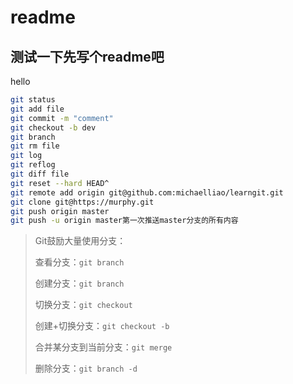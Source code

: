 # readme

## 测试一下先写个readme吧

hello

~~~bash
git status
git add file
git commit -m "comment"
git checkout -b dev
git branch
git rm file
git log
git reflog
git diff file
git reset --hard HEAD^
git remote add origin git@github.com:michaelliao/learngit.git
git clone git@https://murphy.git
git push origin master
git push -u origin master第一次推送master分支的所有内容
~~~

> Git鼓励大量使用分支：
>
> 查看分支：`git branch`
>
> 创建分支：`git branch `
>
> 切换分支：`git checkout `
>
> 创建+切换分支：`git checkout -b `
>
> 合并某分支到当前分支：`git merge `
>
> 删除分支：`git branch -d `